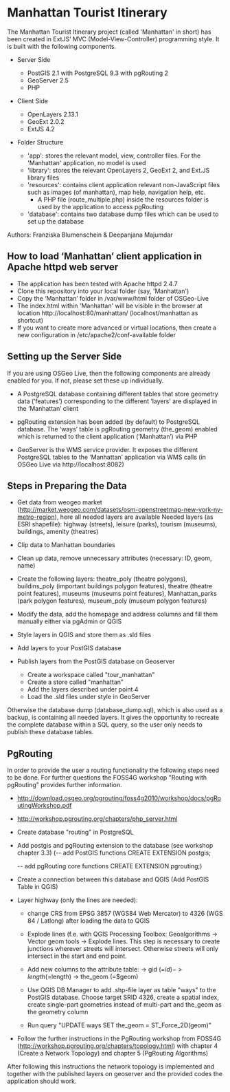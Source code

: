 # Manhattan Tourist Itinerary

The Manhattan Tourist Itinerary project (called 'Manhattan' in short) has been created in ExtJS’ MVC (Model-View-Controller) programming style. It is built with the following components.

- Server Side
	- PostGIS 2.1 with PostgreSQL 9.3 with pgRouting 2
	- GeoServer 2.5
	- PHP 
- Client Side
	- OpenLayers 2.13.1
	- GeoExt 2.0.2
	- ExtJS 4.2

- Folder Structure
	- 'app': stores the relevant model, view, controller files. For the 'Manhattan' application, no model is used
	- 'library': stores the relevant OpenLayers 2, GeoExt 2, and Ext.JS library files
	- 'resources': contains client application relevant non-JavaScript files such as images (of manhattan), map help, navigation help, etc.
		- A PHP file (route_multiple.php) inside the resources folder is used by the application to access pgRouting
	- 'database': contains two database dump files which can be used to set up the database 

Authors: Franziska Blumenschein & Deepanjana Majumdar

## How to load ‘Manhattan’ client application in Apache httpd web server

- The application has been tested with Apache httpd 2.4.7
- Clone this repository into your local folder (say, 'Manhattan')
- Copy the ‘Manhattan’ folder in /var/www/html folder of OSGeo-Live
- The index.html within 'Manhattan' will be visible in the browser at location http://localhost:80/manhattan/ (localhost/manhattan as shortcut)
- If you want to create more advanced or virtual locations, then create a new configuration in /etc/apache2/conf-available folder

## Setting up the Server Side

If you are using OSGeo Live, then the following components are already enabled for you. If not, please set these up individually.

- A PostgreSQL database containing different tables that store geometry data (‘features’) corresponding to the different ‘layers’ are displayed in the ‘Manhattan’ client

- pgRouting extension has been added (by default) to PostgreSQL database. The ‘ways’ table is pgRouting geometry (the_geom) enabled which is returned to the client application (‘Manhattan’) via PHP

- GeoServer is the WMS service provider. It exposes the different PostgreSQL tables to the ‘Manhattan’ application via WMS calls (in OSGeo Live via http://localhost:8082)


## Steps in Preparing the Data

- Get data from weogeo market (http://market.weogeo.com/datasets/osm-openstreetmap-new-york-ny-metro-region), here all needed layers are available
   Needed layers (as ESRI shapefile): highway (streets), leisure (parks), tourism (museums), buildings, amenity (theatres)
   
- Clip data to Manhattan boundaries

- Clean up data, remove unnecessary attributes (necessary: ID, geom, name)

- Create the following layers: theatre_poly (theatre polygons), buildins_poly (important buildings polygon features), theatre (theatre point features), 
   museums (museums point features), Manhattan_parks (park polygon features), museum_poly (museum polygon features)
   
- Modify the data, add the homepage and address columns and fill them manually either via pgAdmin or QGIS

- Style layers in QGIS and store them as .sld files

- Add layers to your PostGIS database

- Publish layers from the PostGIS database on Geoserver
	- Create a workspace called "tour_manhattan"
	- Create a store called "manhattan"
	- Add the layers described under point 4
	- Load the .sld files under style in GeoServer

Otherwise the database dump (database_dump.sql), which is also used as a backup, is containing all needed layers. It gives the opportunity to recreate the complete database within a SQL query, so the user only needs to publish these database tables.

## PgRouting

In order to provide the user a routing functionality the following steps need to be done. For further questions the FOSS4G workshop "Routing with pgRouting" provides further information.
 - http://download.osgeo.org/pgrouting/foss4g2010/workshop/docs/pgRoutingWorkshop.pdf
 - http://workshop.pgrouting.org/chapters/php_server.html

- Create database "routing" in PostgreSQL 

- Add postgis and pgRouting extension to the database (see workshop chapter 3.3)
  (-- add PostGIS functions
	CREATE EXTENSION postgis;

	-- add pgRouting core functions
	CREATE EXTENSION pgrouting;)

- Create a connection between this database and QGIS (Add PostGIS Table in QGIS)

- Layer highway (only the lines are needed):

	- change CRS from EPSG 3857 (WGS84 Web Mercator) to 4326 (WGS 84 / Latlong) after loading the data to QGIS
	
	- Explode lines (f.e. with QGIS Processing Toolbox: Geoalgorithms -> Vector geom tools -> Explode lines. 
	  This step is necessary to create junctions wherever streets will intersect. Otherwise streets will only intersect in the start and end point.
	  
	- Add new columns to the attribute table: -> gid (=$id)
						  -> length (=$length)
						  -> the_geom (=$geom)
	
    - Use QGIS DB Manager to add .shp-file layer as table "ways" to the PostGIS database. Choose target SRID 4326, create a spatial index, create single-part geometries 
	  instead of multi-part and the_geom as the geometry column
	  
	- Run query "UPDATE ways SET the_geom = ST_Force_2D(geom)"

- Follow the further instructions in the PgRouting workshop from FOSS4G (http://workshop.pgrouting.org/chapters/topology.html) with chapter 4 (Create a Network Topology) and chapter 5 (PgRouting Algorithms)
  
After following this instructions the network topology is implemented and together with the published layers on geoserver and the provided codes the application should work.


